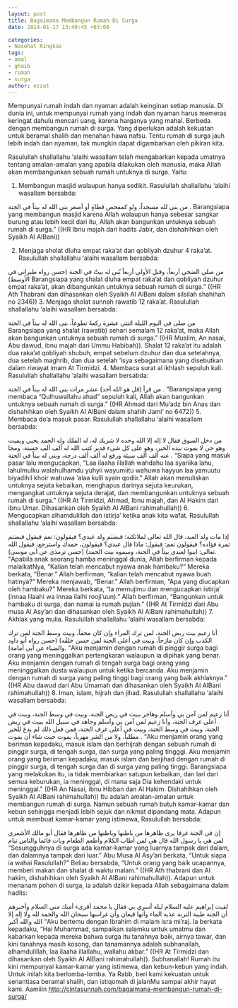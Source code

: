 ```yaml
---
layout: post
title: Bagaimana Membangun Rumah Di Surga
date: 2014-01-17 13:40:45 +03:00

categories:
- Nasehat Ringkas
tags:
- amal
- ghaib
- rumah
- surga
author: ezzat
---
```

Mempunyai rumah indah dan nyaman adalah keinginan setiap manusia. Di dunia ini, untuk mempunyai rumah yang indah dan nyaman harus memeras keringat dahulu mencari uang, karena harganya yang mahal. Berbeda dengan membangun rumah di surga. Yang diperlukan adalah kekuatan untuk beramal shalih dan menahan hawa nafsu. Tentu rumah di surga jauh lebih indah dan nyaman, tak mungkin dapat digambarkan oleh pikiran kita.

Rasulullah shallallahu ‘alaihi wasallam telah mengabarkan kepada umatnya tentang amalan-amalan yang apabila dilakukan oleh manusia, maka Allah akan membangunkan sebuah rumah untuknya di surga. Yaitu:
1. Membangun masjid walaupun hanya sedikit.
Rasulullah shallallahu ‘alaihi wasallam bersabda:

من بنى لله مسجداً، ولو كمفحص قطاةٍ أو أصغر بنى الله له بيتاً في الجنة .
Barangsiapa yang membangun masjid karena Allah walaupun hanya sebesar sangkar burung atau lebih kecil dari itu, Allah akan bangunkan untuknya sebuah rumah di surga.” ((HR Ibnu majah dari hadits Jabir, dan dishahihkan oleh Syaikh Al AlBani))

2. Menjaga sholat dluha empat raka’at dan qobliyah dzuhur 4 raka’at.
Rasulullah shallallahu ‘alaihi wasallam bersabda:

من صلى الضحى أربعاً، وقبل الأولى أربعاً بُنى له بيتٌ في الجنة (حسن رواه طبراني في الأوسط)
Barangsiapa yang shalat dluha empat raka’at dan qobliyah dzuhur empat raka’at, akan dibangunkan untuknya sebuah rumah di surga.” ((HR Ath Thabrani dan dihasankan oleh Syaikh Al AlBani dalam silsilah shahihah no 2346))
3. Menjaga sholat sunnah rawatib 12 raka’at.
Rasulullah shallallahu ‘alaihi wasallam bersabda:

من صلى في اليوم الليلة اثنتي عشرة ركعةً تطوعاً، بنى الله له بيتاً في الجنة
Barangsiapa yang shalat (rawatib) sehari semalam 12 raka’at, maka Allah akan bangunkan untuknya sebuah rumah di surga.” ((HR Muslim, An nasai, Abu dawud, ibnu majah dari Ummu Habibah)).
Shalat 12 raka’at itu adalah dua raka’at qobliyah shubuh, empat sebelum dzuhur dan dua setelahnya, dua setelah maghrib, dan dua setelah ‘isya sebagaimana yang disebutkan dalam riwayat imam At Tirmidzi.
4. Membaca surat al ikhlash sepuluh kali.
Rasulullah shallallahu ‘alaihi wasallam bersabda:

من قرأ (قل هو الله أحد) عشر مرات بنى الله له بيتاً في الجنة .
“Barangsiapa yang membaca “Qulhuwallahu ahad” sepuluh kali, Allah akan bangunkan untuknya sebuah rumah di surga.” ((HR Ahmad dari Mu’adz bin Anas dan dishahihkan oleh Syaikh Al AlBani dalam shahih Jami’ no 6472))
5. Membaca do’a masuk pasar.
Rasulullah shallallahu ‘alaihi wasallam bersabda:

من دخل السوق فقال لا إله إلا الله وحده لا شريك له، له الملك وله الحمد يحيي ويميت وهو حي لا يموت بيده الخير، وهو على كل شيء قدير كتب الله له ألف ألف حسنة، ومحا عنه ألف ألف سيئة ورفع له ألف ألف درجة، وبنى له بيتاً في الجنة .
“Siapa yang masuk pasar lalu mengucapkan, “Laa ilaaha illallah wahdahu laa syariika lahu, lahulmulku walahulhamdu yuhyii wayumiitu wahuwa hayyun laa yamuutu biyadihil khoir wahuwa ‘alaa kulli syain qodiir.” Allah akan menuliskan untuknya sejuta kebaikan, menghapus darinya sejuta keurukan, mengangkat untuknya sejuta derajat, dan membangunkan untuknya sebuah rumah di surga.” ((HR At Tirmidzi, Ahmad, Ibnu majah, dan Al Hakim dari ibnu Umar. Dihasankan oleh Syaikh Al AlBani rahimahullah))
6. Mengucapkan alhamdulillah dan istirja’ ketika anak kita wafat.
Rasulullah shallallahu ‘alaihi wasallam bersabda:

إذا مات ولد العبد، قال الله تعالى لملائكته: قبضتم ولد عبدي؟ فيقولون: نعم فيقول قبضتم ثمرة فؤاده؟ فيقولون نعم: فيقول: ماذا قال عبدي؟ فيقولون، حمدك واسترجع، فيقول الله تعالى: ابنوا لعبدي بيتاً في الجنة، وسموه بيت الحمد) (حسن ترمذي عن أبي موسى).
“Apabila anak seorang hamba meninggal dunia, Allah berfirman kepada malaikatNya, “Kalian telah mencabut nyawa anak hambaku?” Mereka berkata, “Benar.” Allah berfirman, “kalian telah mencabut nyawa buah hatinya?” Mereka menjawab, “Benar.” Allah berfirman, “Apa yang diucapkan oleh hambaku?” Mereka berkata, “Ia memujimu dan mengucapkan istirja’ (innaa lilaahi wa innaa ilaihi rooji’uun).” Allah berfirman, “Bangunkan untuk hambaku di surga, dan namai ia rumah pujian.” ((HR At Tirmidzi dari Abu musa Al Asy’ari dan dihasankan oleh Syaikh Al AlBani rahimahullah))
7. Akhlak yang mulia.
Rasulullah shallallahu ‘alaihi wasallam bersabda:

أنا زعيم بيت ربض الجنة، لمن ترك المراء وإن كان محقاً، وبيت وسط الجنة لمن ترك الكذب وإن كان مازحاً، وبيت في أعلى الجنة لمن حسن خلقُه) (حسن رواه أبو داود والضياء عن أبي أمامة).
“Aku menjamin dengan rumah di pinggir surga bagi orang yang meninggalkan pertengkaran walaupun ia dipihak yang benar. Aku menjamin dengan rumah di tengah surga bagi orang yang meninggalkan dusta walaupun untuk ketika bercanda. Aku menjamin dengan rumah di surga yang paling tinggi bagi orang yang baik akhlaknya.” ((HR Abu dawud dari Abu Umamah dan dihasankan oleh Syaikh Al AlBani rahimahullah))
8. Iman, islam, hijrah dan jihad.
Rasulullah shallallahu ‘alaihi wasallam bersabda:

أنا زعيم لمن آمن بي وأسلم وهاجر ببيت في ربض الجنة، وبيت في وسط الجنة، وبيت في أعلى غرف الجنة، وأنا زعيم لمن آمن بي وأسلم وجاهد في سبيل الله ببيت في ربض الجنة، وبيت في وسط الجنة، وبيت في أعلى غرف الجنة، فمن فعل ذلك لم يدع للخير مطلباً، ولا من الشر مهرباً، يموت حيث شاء أن يموت .
“Aku menjamin orang yang beriman kepadaku, masuk islam dan berhijrah dengan sebuah rumah di pinggir surga, di tengah surga, dan surga yang paling tingggi. Aku menjamin orang yang beriman kepadaku, masuk islam dan berjihad dengan rumah di pinggir surga, di tengah surga dan di surga yang paling tinggi. Barangsiapa yang melakukan itu, ia tidak membiarkan satupun kebaikan, dan lari dari semua keburukan, ia meninggal, di mana saja Dia kehendaki untuk meninggal.” ((HR An Nasai, ibnu Hibban dan Al Hakim. Dishahihkan oleh Syaikh Al AlBani rahimahullah))
Itu adalah amalan-amalan untuk membangun rumah di surga. Namun sebuah rumah butuh kamar-kamar dan kebun sehingga menjadi lebih sejuk dan nikmat dipandang mata. Adapun untuk membuat kamar-kamar yang istimewa, Rasulullah bersabda:

إن في الجنة غرفا يرى ظاهرها من باطنها وباطنها من ظاهرها فقال أبو مالك الأشعري لمن هي يا رسول الله قال هي لمن أطاب الكلام وأطعم الطعام وبات قائما والناس نيام
“Sesungguhnya di surga ada kamar-kamar yang luarnya tampak dari dalam, dan dalamnya tampak dari luar.” Abu Musa Al Asy’ari berkata, “Untuk siapa ia wahai Rasulullah?” Beliau bersabda, “Untuk orang yang baik ucapannya, memberi makan dan shalat di waktu malam.” ((HR Ath thabrani dan Al hakim, dishahihkan oleh Syaikh Al AlBani rahimahullah)).
Adapun untuk menanam pohon di surga, ia adalah dzikir kepada Allah sebagaimana dalam hadits:

لقيت إبراهيم عليه السلام ليلة أسري بي فقال يا محمد أقرىء أمتك مني السلام وأخبرهم أن الجنة طيبة التربة عذبة الماء وأنها قيعان وأن غراسها سبحان الله والحمد لله ولا إله إلا الله والله أكبر
“Aku bertemu dengan Ibrahim di malam isra mi’raj. Ia berkata kepadaku, “Hai Muhammad, sampaikan salamku untuk umatmu dan kabarkan kepada mereka bahwa surga itu tanahnya baik, airnya tawar, dan kini tanahnya masih kosong, dan tanamannya adalah subhanallah, alhamdulillah, laa ilaaha illallahu, wallahu akbar.” ((HR At Tirmidzi dan dihasankan oleh Syaikh Al AlBani rahimahullah)).
Subhanallah! Rumah itu kini mempunyai kamar-kamar yang istimewa, dan kebun-kebun yang indah. Untuk inilah kita berlomba-lomba. Ya Rabb, beri kami kekuatan untuk senantiasa beramal shalih, dan istiqomah di jalanMu sampai akhir hayat kami. Aamiiin
http://cintasunnah.com/bagaimana-membangun-rumah-di-surga/

